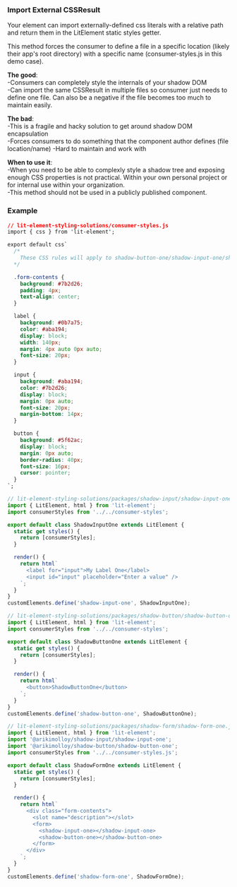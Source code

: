 ### Import External CSSResult

Your element can import externally-defined css literals with a relative path and return them in the LitElement static styles getter.

This method forces the consumer to define a file in a specific location (likely their app's root directory) with a specific name (consumer-styles.js in this demo case).

**The good**:  
-Consumers can completely style the internals of your shadow DOM  
-Can import the same CSSResult in multiple files so consumer just needs to define one file. Can also be a negative if the file becomes too much to maintain easily.

**The bad**:  
-This is a fragile and hacky solution to get around shadow DOM encapsulation  
-Forces consumers to do something that the component author defines (file location/name)
-Hard to maintain and work with

**When to use it**:  
-When you need to be able to complexly style a shadow tree and exposing enough CSS properties is not practical. Within your own personal project or for internal use within your organization.  
-This method should not be used in a publicly published component.

### Example

```css
// lit-element-styling-solutions/consumer-styles.js
import { css } from 'lit-element';

export default css`
  /*
    These CSS rules will apply to shadow-button-one/shadow-input-one/shadow-form-one via importing this module
  */

  .form-contents {
    background: #7b2d26;
    padding: 4px;
    text-align: center;
  }

  label {
    background: #0b7a75;
    color: #aba194;
    display: block;
    width: 140px;
    margin: 4px auto 0px auto;
    font-size: 20px;
  }

  input {
    background: #aba194;
    color: #7b2d26;
    display: block;
    margin: 0px auto;
    font-size: 20px;
    margin-bottom: 14px;
  }

  button {
    background: #5f62ac;
    display: block;
    margin: 0px auto;
    border-radius: 40px;
    font-size: 16px;
    cursor: pointer;
  }
`;

```

```js
// lit-element-styling-solutions/packages/shadow-input/shadow-input-one.js
import { LitElement, html } from 'lit-element';
import consumerStyles from '../../consumer-styles';

export default class ShadowInputOne extends LitElement {
  static get styles() {
    return [consumerStyles];
  }

  render() {
    return html`
      <label for="input">My Label One</label>
      <input id="input" placeholder="Enter a value" />
    `;
  }
}
customElements.define('shadow-input-one', ShadowInputOne);
```

```js
// lit-element-styling-solutions/packages/shadow-button/shadow-button-one.js
import { LitElement, html } from 'lit-element';
import consumerStyles from '../../consumer-styles';

export default class ShadowButtonOne extends LitElement {
  static get styles() {
    return [consumerStyles];
  }

  render() {
    return html`
      <button>ShadowButtonOne</button>
    `;
  }
}
customElements.define('shadow-button-one', ShadowButtonOne);
```

```js
// lit-element-styling-solutions/packages/shadow-form/shadow-form-one.js
import { LitElement, html } from 'lit-element';
import '@arikimolloy/shadow-input/shadow-input-one';
import '@arikimolloy/shadow-button/shadow-button-one';
import consumerStyles from '../../consumer-styles.js';

export default class ShadowFormOne extends LitElement {
  static get styles() {
    return [consumerStyles];
  }

  render() {
    return html`
      <div class="form-contents">
        <slot name="description"></slot>
        <form>
          <shadow-input-one></shadow-input-one>
          <shadow-button-one></shadow-button-one>
        </form>
      </div>
    `;
  }
}
customElements.define('shadow-form-one', ShadowFormOne);
```

